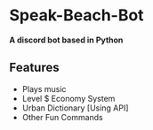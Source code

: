 # Speak-Beach-Bot
**A  discord bot based in Python**

## Features
- Plays music
- Level $ Economy System
- Urban Dictionary [Using API]
- Other Fun Commands
